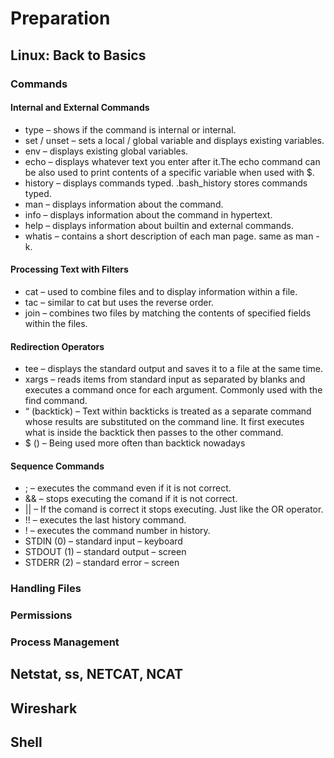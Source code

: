 # Preparation

## Linux: Back to Basics

### Commands

#### Internal and External Commands

- type – shows if the command is internal or internal.
- set / unset – sets a local / global variable and displays existing variables.
- env – displays existing global variables.
- echo – displays whatever text you enter after it.The echo command can be also used to print contents of a specific variable when used with $.
- history – displays commands typed. .bash_history stores commands typed.
- man – displays information about the command.
- info – displays information about the command in hypertext.
- help – displays information about builtin and external commands.
- whatis – contains a short description of each man page. same as man -k.

#### Processing Text with Filters

- cat – used to combine files and to display information within a file.
- tac – similar to cat but uses the reverse order.
- join – combines two files by matching the contents of specified fields within the files.





#### Redirection Operators

- tee – displays the standard output and saves it to a file at the same time.
- xargs – reads items from standard input as separated by blanks and executes a  command once for each argument. Commonly used with the find command.
- “ (backtick) –  Text within backticks is treated as a separate command whose results are substituted on the command line. It first executes what is inside the backtick then passes to the other command.
- $ () – Being used more often than backtick nowadays





#### Sequence Commands

- ; – executes the command even if it is not correct. 
- && – stops executing the comand if it is not correct. 
- || – If the comand is correct it stops executing. Just like the OR operator.
- !! – executes the last history command.
- !<history number> – executes the command number in history.
- STDIN (0) – standard input – keyboard
- STDOUT (1) – standard output – screen
- STDERR (2) – standard error – screen  

### Handling Files


### Permissions


### Process Management



## Netstat, ss, NETCAT, NCAT


## Wireshark


## Shell






